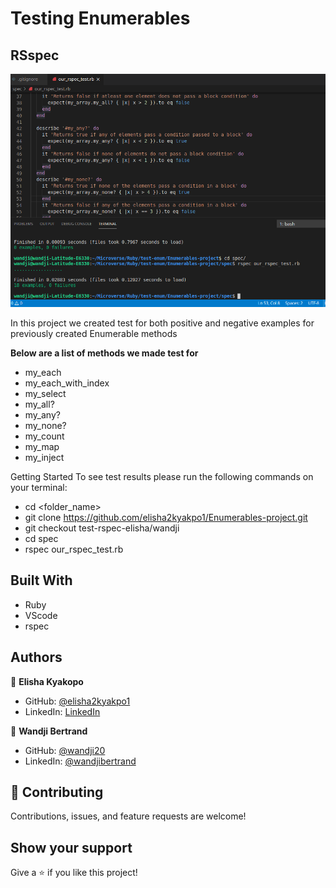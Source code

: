 # Testing Enumerables

## RSspec

![Screenshot](Screenshot_2020-12-10_19-08-44.png "Screenshot of mobile first site")

In this project we created test for both positive and negative examples for previously created Enumerable methods

**Below are a list of methods we made test for**

- my_each
- my_each_with_index
- my_select
- my_all?
- my_any?
- my_none?
- my_count
- my_map
- my_inject

Getting Started
To see test results please run the following commands on your terminal:

- cd <folder_name>
- git clone https://github.com/elisha2kyakpo1/Enumerables-project.git
- git checkout test-rspec-elisha/wandji
- cd spec
- rspec our_rspec_test.rb

## Built With

- Ruby
- VScode
- rspec

## Authors

👤 **Elisha Kyakopo**

- GitHub: [@elisha2kyakpo1](https://github.com/elisha2kyakpo1)
- LinkedIn: [LinkedIn](https://www.linkedin.com/in/elisha-kyakopo-009aa3197/)

👤 **Wandji Bertrand**

- GitHub: [@wandji20](https://github.com/wandji20)
- LinkedIn: [@wandjibertrand](https://twitter.com/wandjibertrand)

## 🤝 Contributing

Contributions, issues, and feature requests are welcome!

## Show your support

Give a ⭐️ if you like this project!
